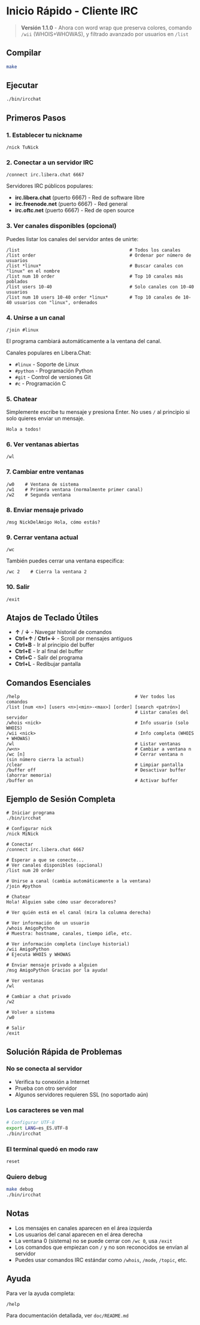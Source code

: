 # Inicio Rápido - Cliente IRC

> **Versión 1.1.0** - Ahora con word wrap que preserva colores, comando `/wii` (WHOIS+WHOWAS), y filtrado avanzado por usuarios en `/list`

## Compilar

```bash
make
```

## Ejecutar

```bash
./bin/ircchat
```

## Primeros Pasos

### 1. Establecer tu nickname

```
/nick TuNick
```

### 2. Conectar a un servidor IRC

```
/connect irc.libera.chat 6667
```

Servidores IRC públicos populares:
- **irc.libera.chat** (puerto 6667) - Red de software libre
- **irc.freenode.net** (puerto 6667) - Red general
- **irc.oftc.net** (puerto 6667) - Red de open source

### 3. Ver canales disponibles (opcional)

Puedes listar los canales del servidor antes de unirte:

```
/list                                         # Todos los canales
/list order                                   # Ordenar por número de usuarios
/list *linux*                                 # Buscar canales con "linux" en el nombre
/list num 10 order                            # Top 10 canales más poblados
/list users 10-40                             # Solo canales con 10-40 usuarios
/list num 10 users 10-40 order *linux*        # Top 10 canales de 10-40 usuarios con "linux", ordenados
```

### 4. Unirse a un canal

```
/join #linux
```

El programa cambiará automáticamente a la ventana del canal.

Canales populares en Libera.Chat:
- `#linux` - Soporte de Linux
- `#python` - Programación Python
- `#git` - Control de versiones Git
- `#c` - Programación C

### 5. Chatear

Simplemente escribe tu mensaje y presiona Enter. No uses `/` al principio si solo quieres enviar un mensaje.

```
Hola a todos!
```

### 6. Ver ventanas abiertas

```
/wl
```

### 7. Cambiar entre ventanas

```
/w0    # Ventana de sistema
/w1    # Primera ventana (normalmente primer canal)
/w2    # Segunda ventana
```

### 8. Enviar mensaje privado

```
/msg NickDelAmigo Hola, cómo estás?
```

### 9. Cerrar ventana actual

```
/wc
```

También puedes cerrar una ventana específica:
```
/wc 2    # Cierra la ventana 2
```

### 10. Salir

```
/exit
```

## Atajos de Teclado Útiles

- **↑** / **↓** - Navegar historial de comandos
- **Ctrl+↑** / **Ctrl+↓** - Scroll por mensajes antiguos
- **Ctrl+B** - Ir al principio del buffer
- **Ctrl+E** - Ir al final del buffer
- **Ctrl+C** - Salir del programa
- **Ctrl+L** - Redibujar pantalla

## Comandos Esenciales

```
/help                                           # Ver todos los comandos
/list [num <n>] [users <n>|<min>-<max>] [order] [search <patrón>]
                                                # Listar canales del servidor
/whois <nick>                                   # Info usuario (solo WHOIS)
/wii <nick>                                     # Info completa (WHOIS + WHOWAS)
/wl                                             # Listar ventanas
/w<n>                                           # Cambiar a ventana n
/wc [n]                                         # Cerrar ventana n (sin número cierra la actual)
/clear                                          # Limpiar pantalla
/buffer off                                     # Desactivar buffer (ahorrar memoria)
/buffer on                                      # Activar buffer
```

## Ejemplo de Sesión Completa

```
# Iniciar programa
./bin/ircchat

# Configurar nick
/nick MiNick

# Conectar
/connect irc.libera.chat 6667

# Esperar a que se conecte...
# Ver canales disponibles (opcional)
/list num 20 order

# Unirse a canal (cambia automáticamente a la ventana)
/join #python

# Chatear
Hola! Alguien sabe cómo usar decoradores?

# Ver quién está en el canal (mira la columna derecha)

# Ver información de un usuario
/whois AmigoPython
# Muestra: hostname, canales, tiempo idle, etc.

# Ver información completa (incluye historial)
/wii AmigoPython
# Ejecuta WHOIS y WHOWAS

# Enviar mensaje privado a alguien
/msg AmigoPython Gracias por la ayuda!

# Ver ventanas
/wl

# Cambiar a chat privado
/w2

# Volver a sistema
/w0

# Salir
/exit
```

## Solución Rápida de Problemas

### No se conecta al servidor
- Verifica tu conexión a Internet
- Prueba con otro servidor
- Algunos servidores requieren SSL (no soportado aún)

### Los caracteres se ven mal
```bash
# Configurar UTF-8
export LANG=es_ES.UTF-8
./bin/ircchat
```

### El terminal quedó en modo raw
```bash
reset
```

### Quiero debug
```bash
make debug
./bin/ircchat
```

## Notas

- Los mensajes en canales aparecen en el área izquierda
- Los usuarios del canal aparecen en el área derecha
- La ventana 0 (sistema) no se puede cerrar con `/wc 0`, usa `/exit`
- Los comandos que empiezan con `/` y no son reconocidos se envían al servidor
- Puedes usar comandos IRC estándar como `/whois`, `/mode`, `/topic`, etc.

## Ayuda

Para ver la ayuda completa:
```
/help
```

Para documentación detallada, ver `doc/README.md`
